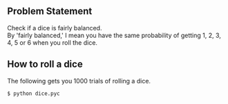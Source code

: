 ## Problem Statement
Check if a dice is fairly balanced.  
By 'fairly balanced,' I mean you have the same probability of getting 1, 2, 3, 4, 5 or 6 when you roll the dice.

## How to roll a dice
The following gets you 1000 trials of rolling a dice.

```shell
$ python dice.pyc
```
